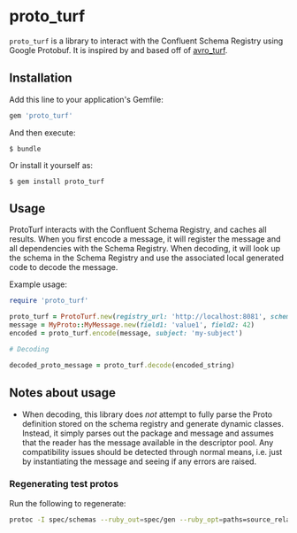 # proto_turf

`proto_turf` is a library to interact with the Confluent Schema Registry using Google Protobuf. It is inspired by and based off of [avro_turf](https://github.com/dasch/avro_turf).

## Installation

Add this line to your application's Gemfile:

```ruby
gem 'proto_turf'
```

And then execute:

    $ bundle

Or install it yourself as:

    $ gem install proto_turf

## Usage

ProtoTurf interacts with the Confluent Schema Registry, and caches all results. When you first encode a message, it will register the message and all dependencies with the Schema Registry. When decoding, it will look up the schema in the Schema Registry and use the associated local generated code to decode the message.

Example usage:

```ruby
require 'proto_turf'

proto_turf = ProtoTurf.new(registry_url: 'http://localhost:8081', schema_paths: ['path/to/protos'])
message = MyProto::MyMessage.new(field1: 'value1', field2: 42)
encoded = proto_turf.encode(message, subject: 'my-subject')

# Decoding

decoded_proto_message = proto_turf.decode(encoded_string)
```

## Notes about usage

* When decoding, this library does *not* attempt to fully parse the Proto definition stored on the schema registry and generate dynamic classes. Instead, it simply parses out the package and message and assumes that the reader has the message available in the descriptor pool. Any compatibility issues should be detected through normal means, i.e. just by instantiating the message and seeing if any errors are raised.

### Regenerating test protos
Run the following to regenerate:

```sh
protoc -I spec/schemas --ruby_out=spec/gen --ruby_opt=paths=source_relative spec/schemas/**/*.proto
```
